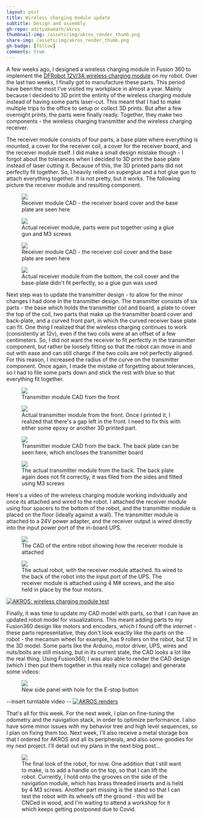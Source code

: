 ```yaml
---
layout: post
title: Wireless charging module update
subtitle: Design and assembly
gh-repo: adityakamath/akros
thumbnail-img: /assets/img/akros_render_thumb.png
share-img: /assets/img/akros_render_thumb.png
gh-badge: [follow]
comments: true
---
```


A few weeks ago, I designed a wireless charging module in Fusion 360 to implement the [DFRobot 12V/3A wireless charging module](https://www.dfrobot.com/product-2087.html) on my robot. Over the last two weeks, I finally got to manufacture these parts. This period have been the most I've visited my workplace in almost a year. Mainly because I decided to 3D print the entirity of the wireless charging module instead of having some parts laser-cut. This meant that I had to make multiple trips to the office to setup or collect 3D prints. But after a few overnight prints, the parts were finally ready. Together, they make two components - the wireless charging transmitter and the wireless charging receiver. 

The receiver module consists of four parts, a base plate where everything is mounted, a cover for the receiver coil, a cover for the receiver board, and the receiver module itself. I did make a small design mistake though - I forgot about the tolerances when I decided to 3D print the base plate instead of laser cutting it. Because of this, the 3D printed parts did not perfectly fit together. So, I heavily relied on superglue and a hot glue gun to attach everything together. It is not pretty, but it works. The following picture the receiver module and resulting component. 

<figure class="aligncenter">
	<img src="https://adityakamath.github.io/assets/img/akros_rx_module_cad_top.png"/>
	<figcaption>Receiver module CAD - the receiver board cover and the base plate are seen here</figcaption>
</figure>

<figure class="aligncenter">
	<img src="https://adityakamath.github.io/assets/img/akros_rx_module_top.jpg"/>
	<figcaption>Actual receiver module, parts were put together using a glue gun and M3 screws</figcaption>
</figure>

<figure class="aligncenter">
	<img src="https://adityakamath.github.io/assets/img/akros_rx_module_cad_bottom.png"/>
	<figcaption>Receiver module CAD - the receiver coil cover and the base plate are seen here</figcaption>
</figure>

<figure class="aligncenter">
	<img src="https://adityakamath.github.io/assets/img/akros_rx_module_bottom.jpg"/>
	<figcaption>Actual receiver module from the bottom, the coil cover and the base-plate didn't fit perfectly, so a glue gun was used</figcaption>
</figure>

Next step was to update the transmitter design - to allow for the minor changes I had done in the transmitter design. The transmitter consists of six parts - the base which holds the transmitter coil and board, a plate to cover the top of the coil, two parts that make up the transmitter board cover and back-plate, and a curved front part, in which the curved receiver base plate can fit. One thing I realized that the wireless charging continues to work (consistently at 12v), even if the two coils were at an offset of a few centimeters. So, I did not want the receiver to fit perfectly in the transmitter component, but rather be loosely fitting so that the robot can move in and out with ease and can still charge if the two coils are not perfectly aligned. For this reason, I increased the radius of the curve on the transmitter component. Once again, I made the mistake of forgetting about tolerances, so I had to file some parts down and stick the rest with blue so that everything fit together. 

<figure class="aligncenter">
	<img src="https://adityakamath.github.io/assets/img/akros_tx_module_cad_front.png"/>
	<figcaption>Transmitter module CAD from the front</figcaption>
</figure>

<figure class="aligncenter">
	<img src="https://adityakamath.github.io/assets/img/akros_tx_module_front.jpg"/>
	<figcaption>Actual transmitter module from the front. Once I printed it, I realized that there's a gap left in the front. I need to fix this with either some epoxy or another 3D printed part.</figcaption>
</figure>

<figure class="aligncenter">
	<img src="https://adityakamath.github.io/assets/img/akros_tx_module_cad_back.png"/>
	<figcaption>Transmitter module CAD from the back. The back plate can be seen here, which encloses the transmitter board</figcaption>
</figure>

<figure class="aligncenter">
	<img src="https://adityakamath.github.io/assets/img/akros_tx_module_back.jpg"/>
	<figcaption>The actual transmitter module from the back. The back plate again does not fit correctly, it was filed from the sides and fitted using M3 screws</figcaption>
</figure>

Here's a video of the wireless charging module working individually and once its attached and wired to the robot. I attached the receiver module using four spacers to the bottom of the robot, and the transmitter module is placed on the floor (ideally against a wall). The transmitter module is attached to a 24V power adapter, and the receiver output is wired directly into the input power port of the in-board UPS. 

<figure class="aligncenter">
	<img src="https://adityakamath.github.io/assets/img/akros_rx_module_cad_attached.png"/>
	<figcaption>The CAD of the entire robot showing how the receiver module is attached</figcaption>
</figure>

<figure class="aligncenter">
	<img src="https://adityakamath.github.io/assets/img/akros_rx_module_attached.jpg"/>
	<figcaption>The actual robot, with the receiver module attached. Its wired to the back of the robot into the input port of the UPS. The receiver module is attached using 4 M# screws, and the also held in place by the four motors.</figcaption>
</figure>

[![AKROS: wireless charging module test](https://adityakamath.github.io/assets/img/akros_wireless_test_ss.png)](https://www.youtube.com/watch?v=RzZgzBwSV4U "AKROS: wireless charging module test")

Finally, it was time to update my CAD model with parts, so that I can have an updated robot model for visualizations. This meant adding parts to my Fusion360 design like motors and encoders, which I found off the internet - these parts representative, they don't look exactly like the parts on the robot - the mecanum wheel for example, has 9 rollers on the robot, but 12 in the 3D model. Some parts like the Arduino, motor driver, UPS, wires and nuts/bolts are still missing, but in its current state, the CAD looks a lot like the real thing. Using Fusion360, I was also able to render the CAD design (which I then put them together in this really nice collage) and generate some videos:

<figure class="aligncenter">
	<img src="https://adityakamath.github.io/assets/img/akros_cad_actual_collage.jpg"/>
	<figcaption>New side panel with hole for the E-stop button</figcaption>
</figure>

--insert turntable video --
[![AKROS renders](https://adityakamath.github.io/assets/img/akros_renderings_ss.png)](https://www.youtube.com/watch?v=6AxlMWnKvZE "[AKROS renders")

That's all for this week. For the next week, I plan on fine-tuning the odometry and the navigation stack, in order to optimize performance. I also have some minor issues with my behavior tree and high level sequences, so I plan on fixing them too. Next week, I'll also receive a metal storage box that I ordered for AKROS and all its peripherals, and also some goodies for my next project. I'll detail out my plans in the next blog post...

<figure class="aligncenter">
	<img src="https://adityakamath.github.io/assets/img/akros_final_look.jpg"/>
	<figcaption>The final look of the robot, for now. One addition that I still want to make, is to add a handle on the top, so that I can lift the robot. Currently, I hold onto the grooves on the side of the navigation module, which has brass threaded inserts and is held by 4 M3 screws. Another part missing is the stand so that I can test the robot with its wheels off the ground - this will be CNCed in wood, and I'm waiting to attend a workshop for it which keeps getting postponed due to Covid.</figcaption>
</figure>
